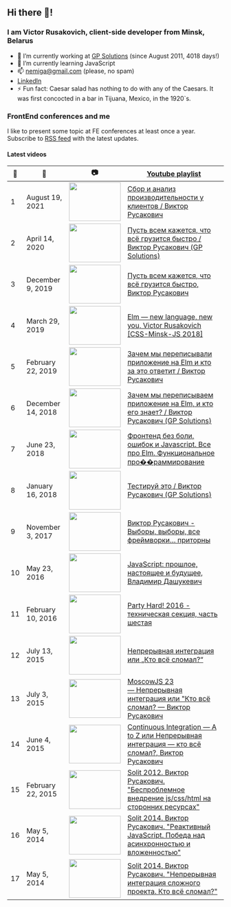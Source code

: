 ## Hi there 👋!
### I am Victor Rusakovich, client-side developer from Minsk, Belarus

* 🔭 I’m currently working at [GP Solutions](https://gpsolutions.com/) (since August 2011<!--WORK RANGE:START-->, 4018 days!<!--WORK RANGE:END-->)
* 🌱 I’m currently learning JavaScript
* 📫 nemiga@gmail.com (please, no spam)
* [LinkedIn](https://www.linkedin.com/in/theghost/)
* ⚡ Fun fact: <!--FUN FACT:START-->Caesar salad has nothing to do with any of the Caesars. It was first concocted in a bar in Tijuana, Mexico, in the 1920`s.<!--FUN FACT:END-->

### FrontEnd conferences and me

I like to present some topic at FE conferences at least once a year. 
Subscribe to [RSS feed](https://www.youtube.com/feeds/videos.xml?playlist_id=PLXjYtHFptm-1_AvljZv_EHBHO_BaqvVsH)
with the  latest updates.

#### Latest videos

<!--YOUTUBE:START-->
| 🔢 | 📅 | 📷 | [Youtube playlist](https://www.youtube.com/watch?v=3cGKw9sxV_g&list=PLXjYtHFptm-1_AvljZv_EHBHO_BaqvVsH) |
| ------ | ------ | ------ | ------ |
| 1 | August 19, 2021 | <img src="https://i.ytimg.com/vi/CDb36N3ixZk/default.jpg" width="120" height="90" /> | [Сбор и анализ производительности у клиентов / Виктор Русакович](https://www.youtube.com/watch?v=CDb36N3ixZk)
| 2 | April 14, 2020 | <img src="https://i.ytimg.com/vi/ODWakh7Tl9s/default.jpg" width="120" height="90" /> | [Пусть всем кажется, что всё грузится быстро / Виктор Русакович (GP Solutions)](https://www.youtube.com/watch?v=ODWakh7Tl9s)
| 3 | December 9, 2019 | <img src="https://i.ytimg.com/vi/JRlCIPkwheA/default.jpg" width="120" height="90" /> | [Пусть всем кажется, что всё грузится быстро, Виктор Русакович](https://www.youtube.com/watch?v=JRlCIPkwheA)
| 4 | March 29, 2019 | <img src="https://i.ytimg.com/vi/c29NxCnOL2A/default.jpg" width="120" height="90" /> | [Elm — new language, new you, Victor Rusakovich [CSS-Minsk-JS 2018]](https://www.youtube.com/watch?v=c29NxCnOL2A)
| 5 | February 22, 2019 | <img src="https://i.ytimg.com/vi/D-4D1f5gyXw/default.jpg" width="120" height="90" /> | [Зачем мы переписывали приложение на Elm и кто за это ответит / Виктор Русакович](https://www.youtube.com/watch?v=D-4D1f5gyXw)
| 6 | December 14, 2018 | <img src="https://i.ytimg.com/vi/lZcb4YoBGMY/default.jpg" width="120" height="90" /> | [Зачем мы переписываем приложение на Elm, и кто его знает? / Виктор Русакович (GP Solutions)](https://www.youtube.com/watch?v=lZcb4YoBGMY)
| 7 | June 23, 2018 | <img src="https://i.ytimg.com/vi/vrqI84atsI8/default.jpg" width="120" height="90" /> | [Фронтенд без боли, ошибок и Javascript. Все про Elm. Функциональное про��раммирование](https://www.youtube.com/watch?v=vrqI84atsI8)
| 8 | January 16, 2018 | <img src="https://i.ytimg.com/vi/hPbJRXUq-hw/default.jpg" width="120" height="90" /> | [Тестируй это / Виктор Русакович (GP Solutions)](https://www.youtube.com/watch?v=hPbJRXUq-hw)
| 9 | November 3, 2017 | <img src="https://i.ytimg.com/vi/q2Ts8a_SPCU/default.jpg" width="120" height="90" /> | [Виктор Русакович - Выборы, выборы, все фреймворки… приторны](https://www.youtube.com/watch?v=q2Ts8a_SPCU)
| 10 | May 23, 2016 | <img src="https://i.ytimg.com/vi/_OcnHy64xM0/default.jpg" width="120" height="90" /> | [JavaScript: прошлое, настоящее и будущее, Владимир Дашукевич](https://www.youtube.com/watch?v=_OcnHy64xM0)
| 11 | February 10, 2016 | <img src="https://i.ytimg.com/vi/-Mu6DsD0uj0/default.jpg" width="120" height="90" /> | [Party Hard! 2016 - техническая секция, часть шестая](https://www.youtube.com/watch?v=-Mu6DsD0uj0)
| 12 | July 13, 2015 | <img src="https://i.ytimg.com/vi/8TgnLP26op8/default.jpg" width="120" height="90" /> | [Непрерывная интеграция или „Кто всё сломал?“](https://www.youtube.com/watch?v=8TgnLP26op8)
| 13 | July 3, 2015 | <img src="https://i.ytimg.com/vi/ufWxD1Bit7k/default.jpg" width="120" height="90" /> | [MoscowJS 23 — Непрерывная интеграция или "Кто всё сломал? — Виктор Русакович](https://www.youtube.com/watch?v=ufWxD1Bit7k)
| 14 | June 4, 2015 | <img src="https://i.ytimg.com/vi/Rrv0-I3HIAw/default.jpg" width="120" height="90" /> | [Continuous Integration — A to Z или Непрерывная интеграция — кто всё сломал?, Виктор Русакович](https://www.youtube.com/watch?v=Rrv0-I3HIAw)
| 15 | February 22, 2015 | <img src="https://i.ytimg.com/vi/SKuZ00B0rmY/default.jpg" width="120" height="90" /> | [Solit 2012. Виктор Русакович. "Беспроблемное внедрение js/css/html на сторонних ресурсах"](https://www.youtube.com/watch?v=SKuZ00B0rmY)
| 16 | May 5, 2014 | <img src="https://i.ytimg.com/vi/KXJQwzYIM0Y/default.jpg" width="120" height="90" /> | [Solit 2014. Виктор Русакович. "Реактивный JavaScript. Победа над асинхронностью и вложенностью"](https://www.youtube.com/watch?v=KXJQwzYIM0Y)
| 17 | May 5, 2014 | <img src="https://i.ytimg.com/vi/WIuiFCmADbw/default.jpg" width="120" height="90" /> | [Solit 2014. Виктор Русакович. "Непрерывная интеграция сложного проекта. Кто всё сломал?"](https://www.youtube.com/watch?v=WIuiFCmADbw)
<!--YOUTUBE:END-->
